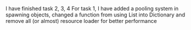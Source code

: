I have finished task 2, 3, 4 
For task 1, I have added a pooling system in spawning objects, changed a function from using List into Dictionary and remove all (or almost) resource loader for better performance
